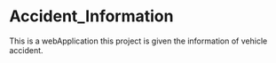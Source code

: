 # Accident_Information
This is a webApplication this project is given the information of vehicle accident.
